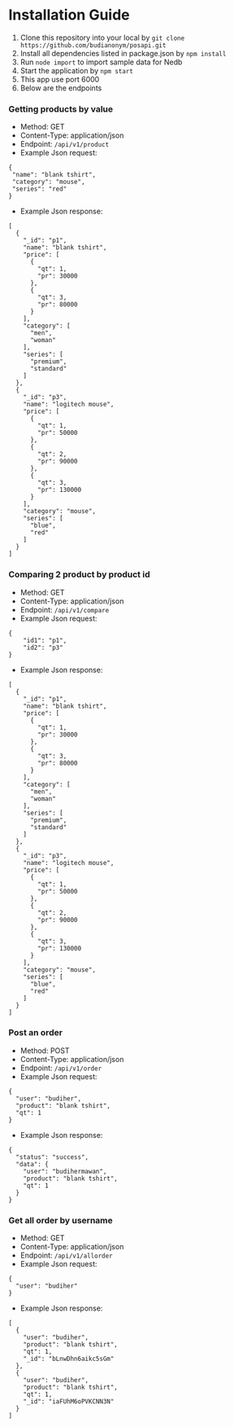 # Installation Guide

1. Clone this repository into your local by ``git clone https://github.com/budianonym/posapi.git``
2. Install all dependencies listed in package.json by ``npm install``
3. Run ``node import`` to import sample data for Nedb
4. Start the application by ``npm start``
5. This app use port 6000
6. Below are the endpoints 

### Getting products by value
* Method: GET
* Content-Type: application/json
* Endpoint: ``/api/v1/product``
* Example Json request:
```
{
 "name": "blank tshirt",
 "category": "mouse",
 "series": "red"
}
```

* Example Json response:
```
[
  {
    "_id": "p1",
    "name": "blank tshirt",
    "price": [
      {
        "qt": 1,
        "pr": 30000
      },
      {
        "qt": 3,
        "pr": 80000
      }
    ],
    "category": [
      "men",
      "woman"
    ],
    "series": [
      "premium",
      "standard"
    ]
  },
  {
    "_id": "p3",
    "name": "logitech mouse",
    "price": [
      {
        "qt": 1,
        "pr": 50000
      },
      {
        "qt": 2,
        "pr": 90000
      },
      {
        "qt": 3,
        "pr": 130000
      }
    ],
    "category": "mouse",
    "series": [
      "blue",
      "red"
    ]
  }
]
```

### Comparing 2 product by product id
* Method: GET
* Content-Type: application/json
* Endpoint: ``/api/v1/compare``
* Example Json request:
```
{
    "id1": "p1",
    "id2": "p3"
}
```
* Example Json response:
```
[
  {
    "_id": "p1",
    "name": "blank tshirt",
    "price": [
      {
        "qt": 1,
        "pr": 30000
      },
      {
        "qt": 3,
        "pr": 80000
      }
    ],
    "category": [
      "men",
      "woman"
    ],
    "series": [
      "premium",
      "standard"
    ]
  },
  {
    "_id": "p3",
    "name": "logitech mouse",
    "price": [
      {
        "qt": 1,
        "pr": 50000
      },
      {
        "qt": 2,
        "pr": 90000
      },
      {
        "qt": 3,
        "pr": 130000
      }
    ],
    "category": "mouse",
    "series": [
      "blue",
      "red"
    ]
  }
]
```

### Post an order
* Method: POST
* Content-Type: application/json
* Endpoint: ``/api/v1/order``
* Example Json request:
```
{
  "user": "budiher",
  "product": "blank tshirt",
  "qt": 1
}
```
* Example Json response:
```
{
  "status": "success",
  "data": {
    "user": "budihermawan",
    "product": "blank tshirt",
    "qt": 1
  }
}
```

### Get all order by username
* Method: GET
* Content-Type: application/json
* Endpoint: ``/api/v1/allorder``
* Example Json request:
```
{
  "user": "budiher"
}
```
* Example Json response:
```
[
  {
    "user": "budiher",
    "product": "blank tshirt",
    "qt": 1,
    "_id": "bLnwDhn6aikc5sGm"
  },
  {
    "user": "budiher",
    "product": "blank tshirt",
    "qt": 1,
    "_id": "iaFUhM6oPVKCNN3N"
  }
]
```